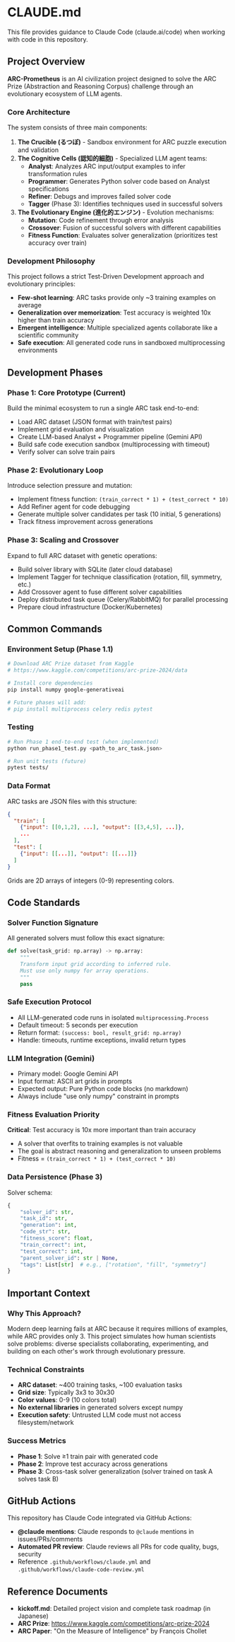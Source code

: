 # CLAUDE.md

This file provides guidance to Claude Code (claude.ai/code) when working with code in this repository.

## Project Overview

**ARC-Prometheus** is an AI civilization project designed to solve the ARC Prize (Abstraction and Reasoning Corpus) challenge through an evolutionary ecosystem of LLM agents.

### Core Architecture

The system consists of three main components:

1. **The Crucible (るつぼ)** - Sandbox environment for ARC puzzle execution and validation
2. **The Cognitive Cells (認知的細胞)** - Specialized LLM agent teams:
   - **Analyst**: Analyzes ARC input/output examples to infer transformation rules
   - **Programmer**: Generates Python solver code based on Analyst specifications
   - **Refiner**: Debugs and improves failed solver code
   - **Tagger** (Phase 3): Identifies techniques used in successful solvers
3. **The Evolutionary Engine (進化的エンジン)** - Evolution mechanisms:
   - **Mutation**: Code refinement through error analysis
   - **Crossover**: Fusion of successful solvers with different capabilities
   - **Fitness Function**: Evaluates solver generalization (prioritizes test accuracy over train)

### Development Philosophy

This project follows a strict Test-Driven Development approach and evolutionary principles:

- **Few-shot learning**: ARC tasks provide only ~3 training examples on average
- **Generalization over memorization**: Test accuracy is weighted 10x higher than train accuracy
- **Emergent intelligence**: Multiple specialized agents collaborate like a scientific community
- **Safe execution**: All generated code runs in sandboxed multiprocessing environments

## Development Phases

### Phase 1: Core Prototype (Current)
Build the minimal ecosystem to run a single ARC task end-to-end:
- Load ARC dataset (JSON format with train/test pairs)
- Implement grid evaluation and visualization
- Create LLM-based Analyst + Programmer pipeline (Gemini API)
- Build safe code execution sandbox (multiprocessing with timeout)
- Verify solver can solve train pairs

### Phase 2: Evolutionary Loop
Introduce selection pressure and mutation:
- Implement fitness function: `(train_correct * 1) + (test_correct * 10)`
- Add Refiner agent for code debugging
- Generate multiple solver candidates per task (10 initial, 5 generations)
- Track fitness improvement across generations

### Phase 3: Scaling and Crossover
Expand to full ARC dataset with genetic operations:
- Build solver library with SQLite (later cloud database)
- Implement Tagger for technique classification (rotation, fill, symmetry, etc.)
- Add Crossover agent to fuse different solver capabilities
- Deploy distributed task queue (Celery/RabbitMQ) for parallel processing
- Prepare cloud infrastructure (Docker/Kubernetes)

## Common Commands

### Environment Setup (Phase 1.1)
```bash
# Download ARC Prize dataset from Kaggle
# https://www.kaggle.com/competitions/arc-prize-2024/data

# Install core dependencies
pip install numpy google-generativeai

# Future phases will add:
# pip install multiprocess celery redis pytest
```

### Testing
```bash
# Run Phase 1 end-to-end test (when implemented)
python run_phase1_test.py <path_to_arc_task.json>

# Run unit tests (future)
pytest tests/
```

### Data Format
ARC tasks are JSON files with this structure:
```json
{
  "train": [
    {"input": [[0,1,2], ...], "output": [[3,4,5], ...]},
    ...
  ],
  "test": [
    {"input": [[...]], "output": [[...]]}
  ]
}
```
Grids are 2D arrays of integers (0-9) representing colors.

## Code Standards

### Solver Function Signature
All generated solvers must follow this exact signature:
```python
def solve(task_grid: np.array) -> np.array:
    """
    Transform input grid according to inferred rule.
    Must use only numpy for array operations.
    """
    pass
```

### Safe Execution Protocol
- All LLM-generated code runs in isolated `multiprocessing.Process`
- Default timeout: 5 seconds per execution
- Return format: `(success: bool, result_grid: np.array)`
- Handle: timeouts, runtime exceptions, invalid return types

### LLM Integration (Gemini)
- Primary model: Google Gemini API
- Input format: ASCII art grids in prompts
- Expected output: Pure Python code blocks (no markdown)
- Always include "use only numpy" constraint in prompts

### Fitness Evaluation Priority
**Critical**: Test accuracy is 10x more important than train accuracy
- A solver that overfits to training examples is not valuable
- The goal is abstract reasoning and generalization to unseen problems
- Fitness = `(train_correct * 1) + (test_correct * 10)`

### Data Persistence (Phase 3)
Solver schema:
```python
{
    "solver_id": str,
    "task_id": str,
    "generation": int,
    "code_str": str,
    "fitness_score": float,
    "train_correct": int,
    "test_correct": int,
    "parent_solver_id": str | None,
    "tags": List[str]  # e.g., ["rotation", "fill", "symmetry"]
}
```

## Important Context

### Why This Approach?
Modern deep learning fails at ARC because it requires millions of examples, while ARC provides only 3. This project simulates how human scientists solve problems: diverse specialists collaborating, experimenting, and building on each other's work through evolutionary pressure.

### Technical Constraints
- **ARC dataset**: ~400 training tasks, ~100 evaluation tasks
- **Grid size**: Typically 3x3 to 30x30
- **Color values**: 0-9 (10 colors total)
- **No external libraries** in generated solvers except numpy
- **Execution safety**: Untrusted LLM code must not access filesystem/network

### Success Metrics
- **Phase 1**: Solve ≥1 train pair with generated code
- **Phase 2**: Improve test accuracy across generations
- **Phase 3**: Cross-task solver generalization (solver trained on task A solves task B)

## GitHub Actions

This repository has Claude Code integrated via GitHub Actions:
- **@claude mentions**: Claude responds to `@claude` mentions in issues/PRs/comments
- **Automated PR review**: Claude reviews all PRs for code quality, bugs, security
- Reference `.github/workflows/claude.yml` and `.github/workflows/claude-code-review.yml`

## Reference Documents

- **kickoff.md**: Detailed project vision and complete task roadmap (in Japanese)
- **ARC Prize**: https://www.kaggle.com/competitions/arc-prize-2024
- **ARC Paper**: "On the Measure of Intelligence" by François Chollet
